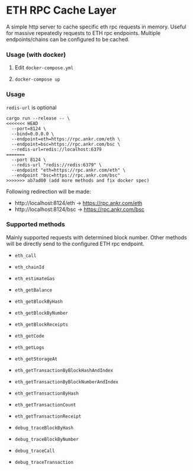 # ETH RPC Cache Layer
A simple http server to cache specific eth rpc requests in memory. Useful for massive repeatedly requests to ETH rpc endpoints. 
Multiple endpoints/chains can be configured to be cached.

### Usage (with docker)

1. Edit `docker-compose.yml`

2. `docker-compose up`
### Usage
`redis-url` is optional

```shell
cargo run --release -- \
<<<<<<< HEAD
  --port=8124 \
  --bind=0.0.0.0 \
  --endpoint=eth=https://rpc.ankr.com/eth \
  --endpoint=bsc=https://rpc.ankr.com/bsc \
  --redis-url=redis://localhost:6379
=======
  --port 8124 \
  --redis-url "redis://redis:6379" \
  --endpoint "eth=https://rpc.ankr.com/eth" \
  --endpoint "bsc=https://rpc.ankr.com/bsc"
>>>>>>> ab7ad00 (add more methods and fix docker spec)
```
Following redirection will be made:
* http://localhost:8124/eth -> https://rpc.ankr.com/eth
* http://localhost:8124/bsc -> https://rpc.ankr.com/bsc

### Supported methods
Mainly supported requests with determined block number. Other methods will be directly send to the configured ETH rpc endpoint.

- `eth_call`
- `eth_chainId`
- `eth_estimateGas`
- `eth_getBalance`
- `eth_getBlockByHash`
- `eth_getBlockByNumber`
- `eth_getBlockReceipts`
- `eth_getCode`
- `eth_getLogs`
- `eth_getStorageAt`
- `eth_getTransactionByBlockHashAndIndex`
- `eth_getTransactionByBlockNumberAndIndex`
- `eth_getTransactionByHash`
- `eth_getTransactionCount`
- `eth_getTransactionReceipt`

- `debug_traceBlockByHash`
- `debug_traceBlockByNumber`
- `debug_traceCall`
- `debug_traceTransaction`
